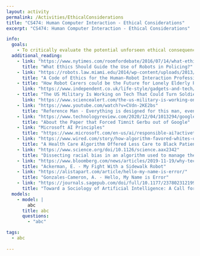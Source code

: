 ```yaml
---
layout: activity
permalink: /Activities/EthicalConsiderations
title: "CS474: Human Computer Interaction - Ethical Considerations"
excerpt: "CS474: Human Computer Interaction - Ethical Considerations"

info: 
  goals: 
    - To critically evaluate the potential unforseen ethical consequences of HCI systems
  additional_reading:
    - link: "https://www.nytimes.com/roomfordebate/2016/07/14/what-ethics-should-guide-the-use-of-robots-in-policing"
      title: "What Ethics Should Guide the Use of Robots in Policing?" 
    - link: "https://robots.law.miami.edu/2014/wp-content/uploads/2013/06/a-code-of-ethics-for-the-human-robot-interaction-profession-riek-howard.pdf"
      title: "A Code of Ethics for the Human-Robot Interaction Profession" 
    - title: "How Robot Carers could be the Future for Lonely Elderly People"      
      link: "https://www.independent.co.uk/life-style/gadgets-and-tech/features/robot-carer-elderly-people-loneliness-ageing-population-care-homes-a8659801.html"
    - title: "The US Military Is Working on Tech That Could Turn Soldiers Into Cyborgs"
      link: "https://www.sciencealert.com/the-us-military-is-working-on-neural-interfaces-to-connect-humans-to-the-digital-world"
    - link: "https://www.youtube.com/watch?v=CVdn-2KE2bs"
      title: "Reference Man - Everything is designed for this man, even drugs"   
    - link: "https://www.technologyreview.com/2020/12/04/1013294/google-ai-ethics-research-paper-forced-out-timnit-gebru/"
      title: "About the Paper that Forced Timnit Gerbu out of Google"   
    - link: "Microsoft AI Principles"
      title: "https://www.microsoft.com/en-us/ai/responsible-ai?activetab=pivot1:primaryr6"   
    - link: "https://www.wired.com/story/how-algorithm-favored-whites-over-blacks-health-care/"
      title: "A Health Care Algorithm Offered Less Care to Black Patients"   
    - link: "https://www.science.org/doi/10.1126/science.aax2342"
      title: "Dissecting racial bias in an algorithm used to manage the health of populations"   
    - link: "https://www.bloomberg.com/news/articles/2019-11-19/why-tech-needs-more-designers-with-disabilities"
      title: "Ackerman, E. - My Fight With a Sidewalk Robot"   
    - link: "https://alistapart.com/article/hello-my-name-is-error/"
      title: "Gonzales-Cameron, A. - Hello, My Name is Error" 
    - link: "https://journals.sagepub.com/doi/full/10.1177/2378023121999581"
      title: "Toward a Sociology of Artificial Intelligence: A Call for Research on Inequalities and Structural Change"       
  models:
    - model: |
        abc
      title: abc
      questions:
        - "abc"

tags:
  - abc
  
---
```


